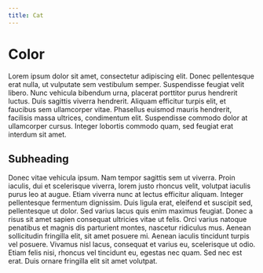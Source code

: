 ```yaml
---
title: Cat
---
```


# Color

Lorem ipsum dolor sit amet, consectetur adipiscing elit. Donec pellentesque erat nulla, ut vulputate sem vestibulum semper. Suspendisse feugiat velit libero. Nunc vehicula bibendum urna, placerat porttitor purus hendrerit luctus. Duis sagittis viverra hendrerit. Aliquam efficitur turpis elit, et faucibus sem ullamcorper vitae. Phasellus euismod mauris hendrerit, facilisis massa ultrices, condimentum elit. Suspendisse commodo dolor at ullamcorper cursus. Integer lobortis commodo quam, sed feugiat erat interdum sit amet.

## Subheading

Donec vitae vehicula ipsum. Nam tempor sagittis sem ut viverra. Proin iaculis, dui et scelerisque viverra, lorem justo rhoncus velit, volutpat iaculis purus leo at augue. Etiam viverra nunc at lectus efficitur aliquam. Integer pellentesque fermentum dignissim. Duis ligula erat, eleifend et suscipit sed, pellentesque ut dolor. Sed varius lacus quis enim maximus feugiat. Donec a risus sit amet sapien consequat ultricies vitae ut felis. Orci varius natoque penatibus et magnis dis parturient montes, nascetur ridiculus mus. Aenean sollicitudin fringilla elit, sit amet posuere mi. Aenean iaculis tincidunt turpis vel posuere. Vivamus nisl lacus, consequat et varius eu, scelerisque ut odio. Etiam felis nisi, rhoncus vel tincidunt eu, egestas nec quam. Sed nec est erat. Duis ornare fringilla elit sit amet volutpat.

